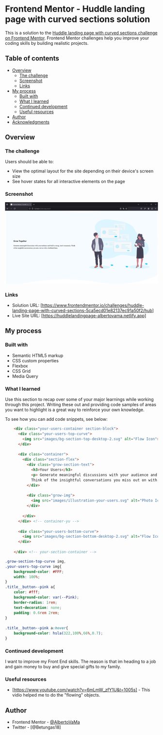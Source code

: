 # Frontend Mentor - Huddle landing page with curved sections solution

This is a solution to the [Huddle landing page with curved sections challenge on Frontend Mentor](https://www.frontendmentor.io/challenges/huddle-landing-page-with-curved-sections-5ca5ecd01e82137ec91a50f2). Frontend Mentor challenges help you improve your coding skills by building realistic projects. 

## Table of contents

- [Overview](#overview)
  - [The challenge](#the-challenge)
  - [Screenshot](#screenshot)
  - [Links](#links)
- [My process](#my-process)
  - [Built with](#built-with)
  - [What I learned](#what-i-learned)
  - [Continued development](#continued-development)
  - [Useful resources](#useful-resources)
- [Author](#author)
- [Acknowledgments](#acknowledgments)


## Overview

### The challenge

Users should be able to:

- View the optimal layout for the site depending on their device's screen size
- See hover states for all interactive elements on the page

### Screenshot

![](evidence.png)



### Links

- Solution URL: [https://www.frontendmentor.io/challenges/huddle-landing-page-with-curved-sections-5ca5ecd01e82137ec91a50f2/hub]
- Live Site URL: [https://huddlelandingpage-albertovama.netlify.app]

## My process

### Built with

- Semantic HTML5 markup
- CSS custom properties
- Flexbox
- CSS Grid
- Media Query


### What I learned

Use this section to recap over some of your major learnings while working through this project. Writing these out and providing code samples of areas you want to highlight is a great way to reinforce your own knowledge.

To see how you can add code snippets, see below:

```html
    <div class="your-users-container section-block">
      <div class="your-users-top-curve">
        <img src="images/bg-section-top-desktop-2.svg" alt="Flow Icon">
      </div>

      <div class="container">
        <div class="section-flex">
          <div class="grow-section-text">
            <h3>Your Users</h3>
            <p> Generate meaningful discussions with your audience and build a strong, loyal community. 
            Think of the insightful conversations you miss out on with a feedback form. </p>
          </div>

          <div class="grow-img">
            <img src="images/illustration-your-users.svg" alt="Photo Icon">
          </div>

        </div>
      </div> <!-- container-yu -->

      <div class="your-users-bottom-curve">
        <img src="images/bg-section-bottom-desktop-2.svg" alt="Flow Icon">
      </div>

    </div> <!-- your-section-container -->
```
```css
.grow-section-top-curve img,
.your-users-top-curve img{
    background-color: #FFF;
    width: 100%;
}
.title__button--pink a{
    color: #fff;
    background-color: var(--Pink);
    border-radius: 1rem;
    text-decoration: none;
    padding: 0.6rem 2rem;
}

.title__button--pink a:hover{
    background-color: hsla(322,100%,66%,0.7);
}
```


### Continued development

I want to improve my Front End skills. The reason is that im heading to a job and gain money to buy and give special gifts to my family.


### Useful resources

- [https://www.youtube.com/watch?v=6mLmW_zfY1U&t=1005s] - This vidio helped me to do the "flowing" objects.


## Author

- Frontend Mentor - [@AlbertoVaMa](https://www.frontendmentor.io/profile/AlbertoVaMa)
- Twitter - [@Betungas18]

